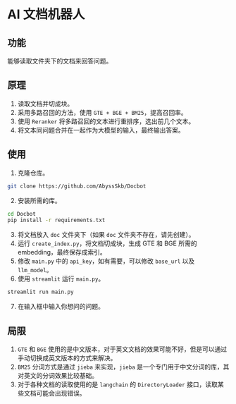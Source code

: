 # AI 文档机器人
## 功能
能够读取文件夹下的文档来回答问题。
## 原理
1. 读取文档并切成块。
2. 采用多路召回的方法，使用 `GTE + BGE + BM25`，提高召回率。
3. 使用 `Reranker` 将多路召回的文本进行重排序，选出前几个文本。
4. 将文本同问题合并在一起作为大模型的输入，最终输出答案。
## 使用
1. 克隆仓库。
```bash
git clone https://github.com/AbyssSkb/Docbot
```
2. 安装所需的库。
```bash
cd Docbot
pip install -r requirements.txt
```
3. 将文档放入 `doc` 文件夹下（如果 `doc` 文件夹不存在，请先创建）。
4. 运行 `create_index.py`，将文档切成块，生成 GTE 和 BGE 所需的 embedding，最终保存成索引。
5. 修改 `main.py` 中的 `api_key`，如有需要，可以修改 `base_url` 以及 `llm_model`。
6. 使用 `streamlit` 运行 `main.py`。
```bash
streamlit run main.py
```
7. 在输入框中输入你想问的问题。

## 局限
1. `GTE` 和 `BGE` 使用的是中文版本，对于英文文档的效果可能不好，但是可以通过手动切换成英文版本的方式来解决。
2. `BM25` 分词方式是通过 `jieba` 来实现，`jieba` 是一个专门用于中文分词的库，其对英文的分词效果比较基础。
3. 对于各种文档的读取使用的是 `langchain` 的 `DirectoryLoader` 接口，读取某些文档可能会出现错误。
  
